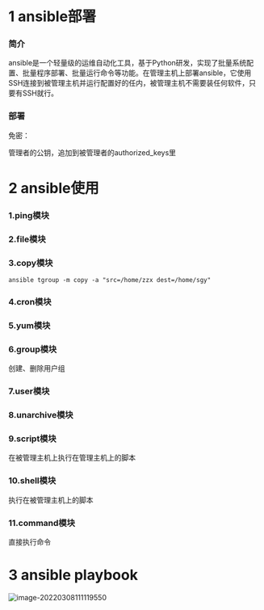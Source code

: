 # 1 ansible部署

### 简介

ansible是一个轻量级的运维自动化工具，基于Python研发，实现了批量系统配置、批量程序部署、批量运行命令等功能。在管理主机上部署ansible，它使用SSH连接到被管理主机并运行配置好的任内，被管理主机不需要装任何软件，只要有SSH就行。

### 部署

免密：

管理者的公钥，追加到被管理者的authorized_keys里

# 2 ansible使用

### 1.ping模块



### 2.file模块



### 3.copy模块

```shell
ansible tgroup -m copy -a "src=/home/zzx dest=/home/sgy"
```

### 4.cron模块



### 5.yum模块



### 6.group模块

创建、删除用户组



### 7.user模块



### 8.unarchive模块



### 9.script模块

在被管理主机上执行在管理主机上的脚本

### 10.shell模块

执行在被管理主机上的脚本



### 11.command模块

直接执行命令

# 3 ansible playbook

![image-20220308111119550](C:\Users\sgy11\AppData\Roaming\Typora\typora-user-images\image-20220308111119550.png)





